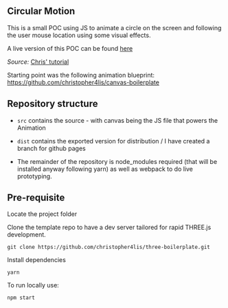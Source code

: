 ## Circular Motion

This is a small POC using JS to animate a circle on the screen and following the user mouse location using some visual effects.

A live version of this POC can be found [here](https://jayfarei.github.io/circular_motion/)


*Source:* [Chris' tutorial](https://www.youtube.com/watch?v=raXW5J1Te7Y&list=PLaiL-dW1ZK53w_8qaGCsv4fASU1wAO0tX&index=5)

Starting point was the following animation blueprint: https://github.com/christopher4lis/canvas-boilerplate


## Repository structure

* `src` contains the source - with canvas being the JS file that powers the Animation

* `dist` contains the exported version for distribution / I have created a branch for github pages

* The remainder of the repository is node_modules required (that will be installed anyway following yarn) as well as webpack to do live prototyping.

## Pre-requisite

Locate the project folder

Clone the template repo to have a dev server tailored for rapid THREE.js development.

```
git clone https://github.com/christopher4lis/three-boilerplate.git
```
Install dependencies

```
yarn
```

To run locally use:

```
npm start
```
